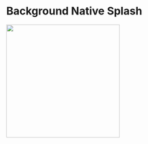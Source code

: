# Background Native Splash

<img src="https://github.com/Rami-X0/todo/assets/156665608/ec5a9a7e-871d-40f1-ac37-1893d18fcc79" width="300">

